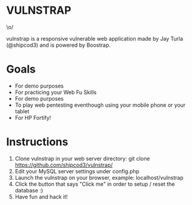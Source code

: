 VULNSTRAP
=========


 \o/

vulnstrap is a responsive vulnerable web application made by Jay Turla (@shipcod3) and is powered by Boostrap.

Goals
=====
- For demo purposes
- For practicing your Web Fu Skills
- For demo purposes
- To play web pentesting eventhough using your mobile phone or your tablet
- For HP Fortify!

Instructions
============
1. Clone vulnstrap in your web server directory: git clone https://github.com/shipcod3/vulnstrap/
2. Edit your MySQL server settings under config.php
3. Launch the vulnstrap on your browser, example: localhost/vulnstrap
4. Click the button that says "Click me" in order to setup / reset the database :)
5. Have fun and hack it!



